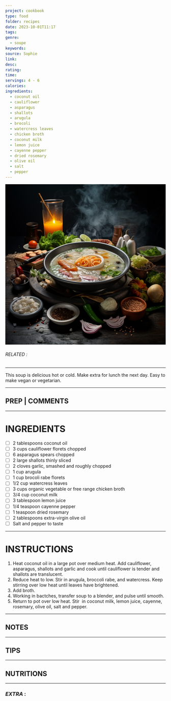 ```yaml
---
project: cookbook
type: food
folder: recipes
date: 2023-10-01T11:17
tags: 
genre:
  - soupe
keywords: 
source: Sophie
link: 
desc: 
rating: 
time: 
servings: 4 - 6
calories: 
ingredients:
  - coconut oil
  - cauliflower
  - asparagus
  - shallots
  - arugula
  - brocoli
  - watercress leaves
  - chicken broth
  - coconut milk
  - lemon juice
  - cayenne pepper
  - dried rosemary
  - olive oil
  - salt
  - pepper
---
```


![IMAGE](_default.png)

###### *RELATED* : 
---
This soup is delicious hot or cold. Make extra for lunch the next day. Easy to make vegan or vegetarian.

---
## PREP | COMMENTS



---
# INGREDIENTS

- [ ] 2 tablespoons coconut oil
- [ ] 3 cups cauliflower florets chopped
- [ ] 6 asparagus spears chopped
- [ ] 2 large shallots thinly sliced
- [ ] 2 cloves garlic, smashed and roughly chopped
- [ ] 1 cup arugula
- [ ] 1 cup brocoli rabe florets
- [ ] 1/2 cup watercress leaves
- [ ] 3 cups organic vegetable or free range chicken broth
- [ ] 3/4 cup coconut milk
- [ ] 3 tablespoon lemon juice
- [ ] 1/4 teaspoon cayenne pepper
- [ ] 1 teaspoon dried rosemary
- [ ] 2 tablespoons extra-virgin olive oil
- [ ] Salt and pepper to taste

---
# INSTRUCTIONS

1. Heat coconut oil in a large pot over medium heat. Add cauliflower, asparagus, shallots and garlic and cook until cauliflower is tender and shallots are translucent.
2. Reduce heat to low. Stir in arugula, broccoli rabe, and watercress. Keep stirring over low heat until leaves have brightened.
3. Add broth.
4. Working in bactches, transfer soup to a blender, and pulse until smooth.
5. Return to pot over low heat. Stir  in coconut milk, lemon juice, cayenne, rosemary, olive oil, salt and pepper.

---
## NOTES



---
## TIPS



---
## NUTRITIONS



---
### *EXTRA* :



